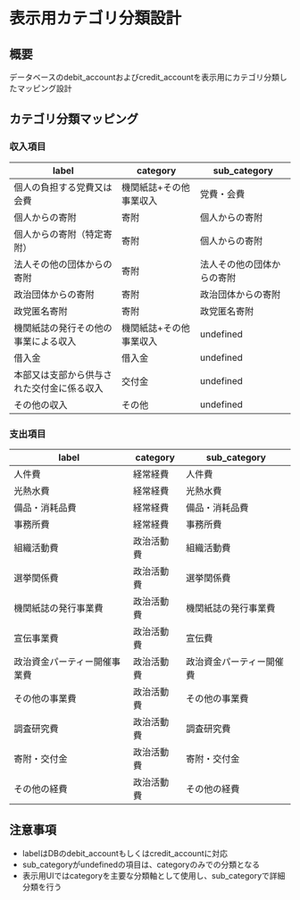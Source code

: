# 表示用カテゴリ分類設計

## 概要
データベースのdebit_accountおよびcredit_accountを表示用にカテゴリ分類したマッピング設計

## カテゴリ分類マッピング

### 収入項目

| label | category | sub_category |
|-------|----------|-------------|
| 個人の負担する党費又は会費 | 機関紙誌+その他事業収入 | 党費・会費 |
| 個人からの寄附 | 寄附 | 個人からの寄附 |
| 個人からの寄附（特定寄附） | 寄附 | 個人からの寄附 |
| 法人その他の団体からの寄附 | 寄附 | 法人その他の団体からの寄附 |
| 政治団体からの寄附 | 寄附 | 政治団体からの寄附 |
| 政党匿名寄附 | 寄附 | 政党匿名寄附 |
| 機関紙誌の発行その他の事業による収入 | 機関紙誌+その他事業収入 | undefined |
| 借入金 | 借入金 | undefined |
| 本部又は支部から供与された交付金に係る収入 | 交付金 | undefined |
| その他の収入 | その他 | undefined |

### 支出項目

| label | category | sub_category |
|-------|----------|-------------|
| 人件費 | 経常経費 | 人件費 |
| 光熱水費 | 経常経費 | 光熱水費 |
| 備品・消耗品費 | 経常経費 | 備品・消耗品費 |
| 事務所費 | 経常経費 | 事務所費 |
| 組織活動費 | 政治活動費 | 組織活動費 |
| 選挙関係費 | 政治活動費 | 選挙関係費 |
| 機関紙誌の発行事業費 | 政治活動費 | 機関紙誌の発行事業費 |
| 宣伝事業費 | 政治活動費 | 宣伝費 |
| 政治資金パーティー開催事業費 | 政治活動費 | 政治資金パーティー開催費 |
| その他の事業費 | 政治活動費 | その他の事業費 |
| 調査研究費 | 政治活動費 | 調査研究費 |
| 寄附・交付金 | 政治活動費 | 寄附・交付金 |
| その他の経費 | 政治活動費 | その他の経費 |

## 注意事項
- labelはDBのdebit_accountもしくはcredit_accountに対応
- sub_categoryがundefinedの項目は、categoryのみでの分類となる
- 表示用UIではcategoryを主要な分類軸として使用し、sub_categoryで詳細分類を行う